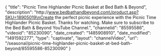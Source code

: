 {
    "title": "Picnic Time Highlander Picnic Basket at Bed Bath & Beyond",
    "description": "http:\/\/www.bedbathandbeyond.com\/product.asp?SKU=18905019\nCreate the perfect picnic experience with the Picnic Time Highlander Picnic Basket. Thanks for watching. Make sure to subscribe to the Bed Bath & Beyond YouTube Channel.",
    "channelid": "85595586",
    "videoid": "85230090",
    "date_created": "1485908910",
    "date_modified": "1491592277",
    "type": "captivate",
    "layout": "channelVideo",
    "url": "\/seasonal\/picnic-time-highlander-picnic-basket-at-bed-bath-beyond\/85595586-85230090"
}
